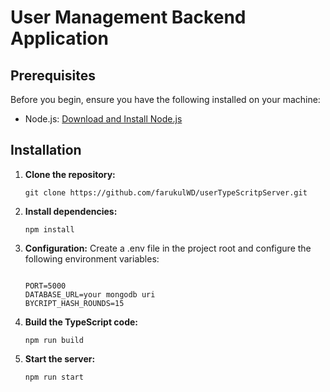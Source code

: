 # User Management Backend Application

## Prerequisites

Before you begin, ensure you have the following installed on your machine:

- Node.js: [Download and Install Node.js](https://nodejs.org/)

## Installation

1.  **Clone the repository:**

    ```
    git clone https://github.com/farukulWD/userTypeScritpServer.git
    ```

2.  **Install dependencies:**

    ```
    npm install
    ```

3.  **Configuration:**
    Create a .env file in the project root and configure the following environment variables:

    ```

    PORT=5000
    DATABASE_URL=your mongodb uri
    BYCRIPT_HASH_ROUNDS=15
    ```

4.  **Build the TypeScript code:**

    ```
    npm run build
    ```

5.  **Start the server:**

    ```
    npm run start
    ```
